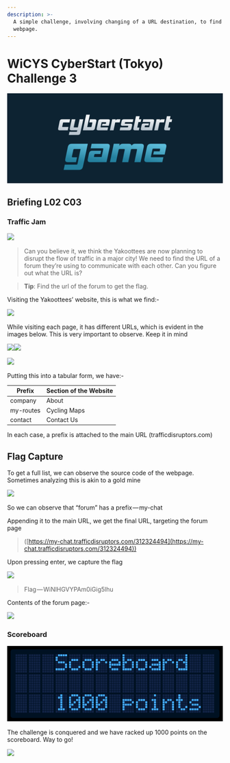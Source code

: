 ```yaml
---
description: >-
  A simple challenge, involving changing of a URL destination, to find a hidden
  webpage.
---
```


# WiCYS CyberStart (Tokyo) Challenge 3

![](../../.gitbook/assets/CS.png)

## Briefing L02 C03

### **Traffic Jam**

&#x20;                                           ![](https://cdn-images-1.medium.com/max/1000/1\*ZdD30FVVNMOIM1RTgretvA.jpeg)

> Can you believe it, we think the Yakoottees are now planning to disrupt the flow of traffic in a major city! We need to find the URL of a forum they’re using to communicate with each other. Can you figure out what the URL is?

> **Tip**: Find the url of the forum to get the flag.

Visiting the Yakoottees’ website, this is what we find:-

&#x20;                                     ![](https://cdn-images-1.medium.com/max/1000/1\*eUYbmTvQBbbCTKFVFLLY0A.jpeg)

While visiting each page, it has different URLs, which is evident in the images below. This is very important to observe. Keep it in mind

![](https://cdn-images-1.medium.com/max/1000/1\*XpsP3jONXxSxdo3UZWDytw.jpeg)![](https://cdn-images-1.medium.com/max/1000/1\*ZuZ-LzUHQfhApvvchOG3xQ.jpeg)

&#x20;                                     ![](https://cdn-images-1.medium.com/max/750/1\*Br-G2IAFOb65PX9NjGnYQg.jpeg)

Putting this into a tabular form, we have:-

| Prefix    | Section of the Website |
| --------- | ---------------------- |
| company   | About                  |
| my-routes | Cycling Maps           |
| contact   | Contact Us             |

In each case, a prefix is attached to the main URL (trafficdisruptors.com)

## Flag Capture

To get a full list, we can observe the source code of the webpage. Sometimes analyzing this is akin to a gold mine

&#x20;                                             ![](https://cdn-images-1.medium.com/max/1000/1\*0geoF5geKMMBZRUDziVg0A.jpeg)

So we can observe that “forum” has a prefix — my-chat

Appending it to the main URL, we get the final URL, targeting the forum page

> ([https://my-chat.trafficdisruptors.com/312324494](https://my-chat.trafficdisruptors.com/312324494))

Upon pressing enter, we capture the flag

&#x20;                                                ![](https://cdn-images-1.medium.com/max/1000/1\*bZBhhTA1UAIUiJSeJUOIgg.jpeg)

> Flag — WiNlHGVYPAm0iGig5lhu

Contents of the forum page:-

&#x20;                                                 ![](https://cdn-images-1.medium.com/max/1000/1\*lcbNltfQ28IFdRu2HiICgA.jpeg)

### Scoreboard

![](<../../.gitbook/assets/screenshot (6).png>)

The challenge is conquered and we have racked up 1000 points on the scoreboard. Way to go!



&#x20;                                                  ![](https://cdn-images-1.medium.com/max/1000/1\*gN2IWknJhcRD7Uv\_dZLHbQ.jpeg)

